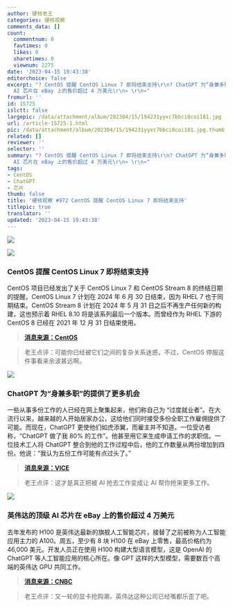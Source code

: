 ```yaml
---
author: 硬核老王
categories: 硬核观察
comments_data: []
count:
  commentnum: 0
  favtimes: 0
  likes: 0
  sharetimes: 0
  viewnum: 2275
date: '2023-04-15 19:43:38'
editorchoice: false
excerpt: "? CentOS 提醒 CentOS Linux 7 即将结束支持\r\n? ChatGPT 为“身兼多职”的提供了更多机会\r\n? 英伟达的顶级
  AI 芯片在 eBay 上的售价超过 4 万美元\r\n» \r\n»"
fromurl: ''
id: 15725
islctt: false
largepic: /data/attachment/album/202304/15/194231yyxc7bbci0coi181.jpg
url: /article-15725-1.html
pic: /data/attachment/album/202304/15/194231yyxc7bbci0coi181.jpg.thumb.jpg
related: []
reviewer: ''
selector: ''
summary: "? CentOS 提醒 CentOS Linux 7 即将结束支持\r\n? ChatGPT 为“身兼多职”的提供了更多机会\r\n? 英伟达的顶级
  AI 芯片在 eBay 上的售价超过 4 万美元\r\n» \r\n»"
tags:
- CentOS
- ChatGPT
- 芯片
thumb: false
title: '硬核观察 #972 CentOS 提醒 CentOS Linux 7 即将结束支持'
titlepic: true
translator: ''
updated: '2023-04-15 19:43:38'
---
```


![](/data/attachment/album/202304/15/194231yyxc7bbci0coi181.jpg)


![](/data/attachment/album/202304/15/194243rjyyycrrmjwb1vuj.jpg)


### CentOS 提醒 CentOS Linux 7 即将结束支持


CentOS 项目已经发出了关于 CentOS Linux 7 和 CentOS Stream 8 的终结日期的提醒。CentOS Linux 7 计划在 2024 年 6 月 30 日结束，因为 RHEL 7 也于同期结束。CentOS Stream 8 计划在 2024 年 5 月 31 日之后不再生产任何新的构建，这也预示着 RHEL 8.10 将是该系列最后一个版本。而曾经作为 RHEL 下游的 CentOS 8 已经在 2021 年 12 月 31 日结束使用。



> 
> **[消息来源：CentOS](https://blog.centos.org/2023/04/end-dates-are-coming-for-centos-stream-8-and-centos-linux-7/?utm_source=phx)**
> 
> 
> 



> 
> 老王点评：可能你已经被它们之间的复杂关系迷惑，不过，CentOS 停服这件事看来余波甚远啊。
> 
> 
> 


![](/data/attachment/album/202304/15/194253h26j6d2hq5jz3ddi.jpg)


### ChatGPT 为“身兼多职”的提供了更多机会


一些从事多份工作的人已经在网上聚集起来，他们称自己为 “过度就业者”。在大流行以来，越来越的人开始居家办公，这给他们同时接受多份全职工作雇佣提供了可能。而现在，ChatGPT 更使他们如虎添翼，而雇主并不知道。一位受访者称，“ChatGPT 做了我 80% 的工作”。他甚至用它来生成申请工作的求职信。一位技术工人将 ChatGPT 整合到他的工作过程中后，他的工作数量从两份增加到四份。他说：“我认为五份工作可能有点过头了。”



> 
> **[消息来源：VICE](https://www.vice.com/en/article/v7begx/overemployed-hustlers-exploit-chatgpt-to-take-on-even-more-full-time-jobs)**
> 
> 
> 



> 
> 老王点评：这才是真正把被 AI 抢去工作变成让 AI 帮你抢来更多工作。
> 
> 
> 


![](/data/attachment/album/202304/15/194306x0uos4dzrdrqjrzq.jpg)


### 英伟达的顶级 AI 芯片在 eBay 上的售价超过 4 万美元


去年发布的 H100 是英伟达最新的旗舰人工智能芯片，接替了之前被称为人工智能应用主力的 A100。周五，至少有 8 块 H100 在 eBay 上零售，最高价格约为 46,000 美元。开发人员正在使用 H100 构建大型语言模型，这是 OpenAI 的 ChatGPT 等人工智能应用的核心所在。像 GPT 这样的大型模型，需要数百个高端的英伟达 GPU 共同工作。



> 
> **[消息来源：CNBC](https://www.cnbc.com/2023/04/14/nvidias-h100-ai-chips-selling-for-more-than-40000-on-ebay.html)**
> 
> 
> 



> 
> 老王点评：又一轮的显卡抢购潮，英伟达这种公司已经嘴都乐歪了吧。
> 
> 
>